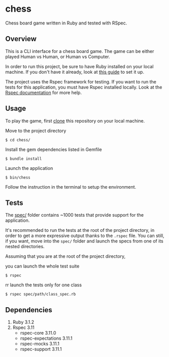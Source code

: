 # chess
Chess board game written in Ruby and tested with RSpec.

## Overview
This is a CLI interface for a chess board game. The game can be either played Human vs Human, or Human vs Computer.

In order to run this project, be sure to have Ruby installed on your local machine. If you don't have it already, look at
[this guide](https://www.ruby-lang.org/en/documentation/installation/) to set it up.

The project uses the Rspec framework for testing. If you want to run the tests for this application, you must have Rspec installed locally.
Look at the [Rspec documentation](https://github.com/rspec/rspec-metagem) for more help.

## Usage
To play the game, first [clone](https://docs.github.com/en/repositories/creating-and-managing-repositories/cloning-a-repository)
this repository on your local machine.

Move to the project directory

```
$ cd chess/
```

Install the gem dependencies listed in Gemfile
```
$ bundle install
```

Launch the application
```
$ bin/chess
```

Follow the instruction in the terminal to setup the environment.

## Tests
The [spec/](https://github.com/Uaitt/chess/tree/main/spec) folder contains ~1000 tests that provide support for the application.

It's recommended to run the tests at the root of the project directory, in order to get a more expressive output thanks to
the `.rspec` file. You can still, if you want, move into the `spec/` folder and launch the specs from one of its nested directories.

Assuming that you are at the root of the project directory,

you can launch the whole test suite
```
$ rspec
```

rr launch the tests only for one class
```
$ rspec spec/path/class_spec.rb
```

## Dependencies
1. Ruby 3.1.2
2. Rspec 3.11
   * rspec-core 3.11.0
   * rspec-expectations 3.11.1
   * rspec-mocks 3.11.1
   * rspec-support 3.11.1
